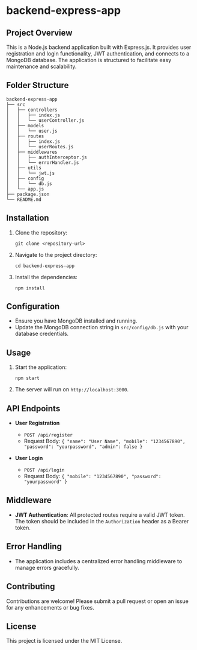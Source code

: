 # backend-express-app

## Project Overview
This is a Node.js backend application built with Express.js. It provides user registration and login functionality, JWT authentication, and connects to a MongoDB database. The application is structured to facilitate easy maintenance and scalability.

## Folder Structure
```
backend-express-app
├── src
│   ├── controllers
│   │   ├── index.js
│   │   └── userController.js
│   ├── models
│   │   └── user.js
│   ├── routes
│   │   ├── index.js
│   │   └── userRoutes.js
│   ├── middlewares
│   │   ├── authInterceptor.js
│   │   └── errorHandler.js
│   ├── utils
│   │   └── jwt.js
│   ├── config
│   │   └── db.js
│   └── app.js
├── package.json
└── README.md
```

## Installation
1. Clone the repository:
   ```
   git clone <repository-url>
   ```
2. Navigate to the project directory:
   ```
   cd backend-express-app
   ```
3. Install the dependencies:
   ```
   npm install
   ```

## Configuration
- Ensure you have MongoDB installed and running.
- Update the MongoDB connection string in `src/config/db.js` with your database credentials.

## Usage
1. Start the application:
   ```
   npm start
   ```
2. The server will run on `http://localhost:3000`.

## API Endpoints
- **User Registration**
  - `POST /api/register`
  - Request Body: `{ "name": "User Name", "mobile": "1234567890", "password": "yourpassword", "admin": false }`
  
- **User Login**
  - `POST /api/login`
  - Request Body: `{ "mobile": "1234567890", "password": "yourpassword" }`

## Middleware
- **JWT Authentication**: All protected routes require a valid JWT token. The token should be included in the `Authorization` header as a Bearer token.

## Error Handling
- The application includes a centralized error handling middleware to manage errors gracefully.

## Contributing
Contributions are welcome! Please submit a pull request or open an issue for any enhancements or bug fixes.

## License
This project is licensed under the MIT License.